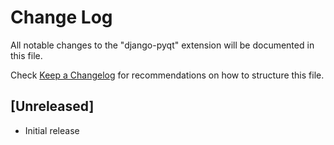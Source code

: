 # Change Log
All notable changes to the "django-pyqt" extension will be documented in this file.

Check [Keep a Changelog](http://keepachangelog.com/) for recommendations on how to structure this file.

## [Unreleased]
- Initial release